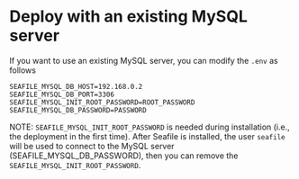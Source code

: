 # Deploy with an existing MySQL server

If you want to use an existing MySQL server, you can modify the `.env` as follows

```env
SEAFILE_MYSQL_DB_HOST=192.168.0.2
SEAFILE_MYSQL_DB_PORT=3306
SEAFILE_MYSQL_INIT_ROOT_PASSWORD=ROOT_PASSWORD
SEAFILE_MYSQL_DB_PASSWORD=PASSWORD
```

NOTE: `SEAFILE_MYSQL_INIT_ROOT_PASSWORD` is needed during installation (i.e., the deployment in the first time). After Seafile is installed, the user `seafile` will be used to connect to the MySQL server (SEAFILE_MYSQL_DB_PASSWORD), then you can remove the `SEAFILE_MYSQL_INIT_ROOT_PASSWORD`.